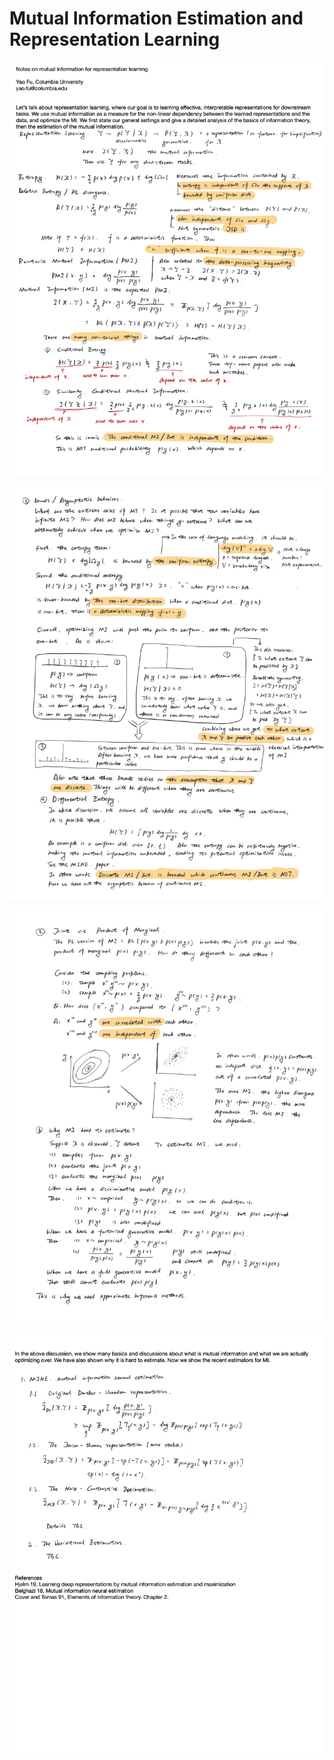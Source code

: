# Mutual Information Estimation and Representation Learning

<img src="MI1.png" alt="mi1"
	title="mi1" width="900"  />
  
<img src="MI2.png" alt="mi2"
title="mi2" width="900"  />

<img src="MI3.png" alt="mi3"
title="mi3" width="900"  />

<img src="MI4.png" alt="mi4"
title="mi4" width="900"  />
